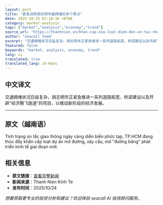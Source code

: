 ```yaml
---
layout: post
title: "紧急消除胡志明市最拥堵的多个黑点"
date: 2025-10-25 01:18:16 +0700
category: market-analysis
tags: ["market","analysis","economy","trend"]
source_url: "https://thanhnien.vn/khan-cap-xoa-loat-diem-den-un-tac-nhat-tphcm-185251024232050061.htm"
author: "seacall Team"
excerpt: "交通拥堵状况日益复杂，胡志明市正紧急推进一系列道路拓宽、桥梁建设以及开辟“经济腾飞跑道”的项目，以推动新阶段的经济发展。..."
featured: false
keywords: "market, analysis, economy, trend"
lang: vi
translated: true
translated_lang: zh-Hans
---
```


## 中文译文

交通拥堵状况日益复杂，胡志明市正紧急推进一系列道路拓宽、桥梁建设以及开辟“经济腾飞跑道”的项目，以推动新阶段的经济发展。

---

## 原文（越南语）

T&igrave;nh trạng &ugrave;n tắc giao th&ocirc;ng ng&agrave;y c&agrave;ng diễn biến phức tạp, TP.HCM đang th&uacute;c đẩy khẩn cấp loạt dự &aacute;n mở đường, x&acirc;y cầu, mở "đường băng" ph&aacute;t triển kinh tế giai đoạn mới.

## 相关信息

- **原文链接**：[查看完整新闻](https://thanhnien.vn/khan-cap-xoa-loat-diem-den-un-tac-nhat-tphcm-185251024232050061.htm)
- **新闻来源**：Thanh Nien Kinh Te
- **发布时间**：2025/10/24

*想要获取更专业的投资分析和建议？欢迎体验 seacall AI 投资顾问服务。*